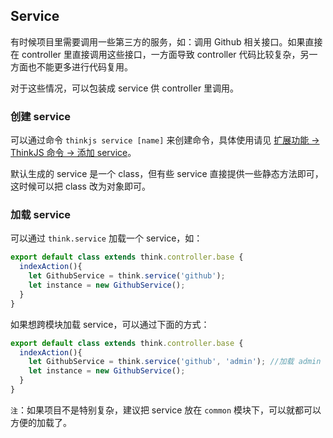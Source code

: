 ## Service

有时候项目里需要调用一些第三方的服务，如：调用 Github 相关接口。如果直接在 controller 里直接调用这些接口，一方面导致 controller 代码比较复杂，另一方面也不能更多进行代码复用。

对于这些情况，可以包装成 service 供 controller 里调用。

### 创建 service

可以通过命令 `thinkjs service [name]` 来创建命令，具体使用请见 [扩展功能 -> ThinkJS 命令 -> 添加 service](./thinkjs_command.html#添加-service)。

默认生成的 service 是一个 class，但有些 service 直接提供一些静态方法即可，这时候可以把 class 改为对象即可。

### 加载 service

可以通过 `think.service` 加载一个 service，如：

```js
export default class extends think.controller.base {
  indexAction(){
    let GithubService = think.service('github');
    let instance = new GithubService();
  }
}
```

如果想跨模块加载 service，可以通过下面的方式：

```js
export default class extends think.controller.base {
  indexAction(){
    let GithubService = think.service('github', 'admin'); //加载 admin 模块下的 github service
    let instance = new GithubService();
  }
}
```

`注`：如果项目不是特别复杂，建议把 service 放在 `common` 模块下，可以就都可以方便的加载了。